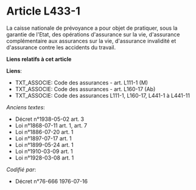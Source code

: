 # Article L433-1

La caisse nationale de prévoyance a pour objet de pratiquer, sous la garantie de l'Etat, des opérations d'assurance sur la
vie, d'assurance complémentaire aux assurances sur la vie, d'assurance invalidité et d'assurance contre les accidents du
travail.

**Liens relatifs à cet article**

**Liens**:

  - TXT_ASSOCIE: Code des assurances - art. L111-1 (M)
  - TXT_ASSOCIE: Code des assurances - art. L160-17 (Ab)
  - TXT_ASSOCIE: Code des assurances L111-1, L160-17, L441-1 à L441-11

_Anciens textes_:

  - Décret n°1938-05-02 art. 3
  - Loi n°1868-07-11 art. 1, art. 7
  - Loi n°1886-07-20 art. 1
  - Loi n°1897-07-17 art. 1
  - Loi n°1899-05-24 art. 1
  - Loi n°1910-03-09 art. 1
  - Loi n°1928-03-08 art. 1

_Codifié par_:

  - Décret n°76-666 1976-07-16
